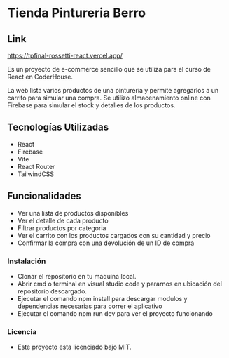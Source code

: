 # Tienda Pintureria Berro

## Link
 https://tpfinal-rossetti-react.vercel.app/

Es un proyecto de e-commerce sencillo que se utiliza para el curso de React en CoderHouse.

La web lista varios productos de una pintureria y permite agregarlos a un carrito para simular una compra.
Se utilizo almacenamiento online con Firebase para simular el stock y detalles de los productos.

## Tecnologías Utilizadas
- React
- Firebase
- Vite
- React Router
- TailwindCSS

## Funcionalidades
- Ver una lista de productos disponibles
- Ver el detalle de cada producto
- Filtrar productos por categoria
- Ver el carrito con los productos cargados con su cantidad y precio
- Confirmar la compra con una devolución de un ID de compra

### Instalación

- Clonar el repositorio en tu maquina local.
- Abrir cmd o terminal en visual studio code y pararnos en ubicación del repositorio descargado.
- Ejecutar el comando npm install para descargar modulos y dependencias necesarias para correr el aplicativo
- Ejecutar el comando npm run dev para ver el proyecto funcionando

### Licencia
- Este proyecto esta licenciado bajo MIT.
